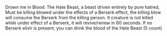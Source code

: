 Drown me in Blood: The Hate Beast, a beast driven entirely by pure hatred, Must be killing blowed under the effects of a Berserk effect, the killing blow will consume the Berserk from the killing person. It creature is not killed while under effect of a Berserk, it will revive/renew in 60 seconds. If no Berserk elixir is present, you can drink the blood of the Hate Beast (5 count) 